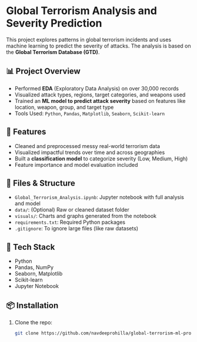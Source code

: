 # Global Terrorism Analysis and Severity Prediction

This project explores patterns in global terrorism incidents and uses machine learning to predict the severity of attacks. The analysis is based on the **Global Terrorism Database (GTD)**.

## 📊 Project Overview

- Performed **EDA** (Exploratory Data Analysis) on over 30,000 records
- Visualized attack types, regions, target categories, and weapons used
- Trained an **ML model to predict attack severity** based on features like location, weapon, group, and target type
- Tools Used: `Python`, `Pandas`, `Matplotlib`, `Seaborn`, `Scikit-learn`

## 🧠 Features

- Cleaned and preprocessed messy real-world terrorism data
- Visualized impactful trends over time and across geographies
- Built a **classification model** to categorize severity (Low, Medium, High)
- Feature importance and model evaluation included

## 📁 Files & Structure

- `Global_Terrorism_Analysis.ipynb`: Jupyter notebook with full analysis and model
- `data/`: (Optional) Raw or cleaned dataset folder
- `visuals/`: Charts and graphs generated from the notebook
- `requirements.txt`: Required Python packages
- `.gitignore`: To ignore large files (like raw datasets)

## 🔧 Tech Stack

- Python
- Pandas, NumPy
- Seaborn, Matplotlib
- Scikit-learn
- Jupyter Notebook

## 📦 Installation

1. Clone the repo:
   ```bash
   git clone https://github.com/navdeeprohilla/global-terrorism-ml-project.git
